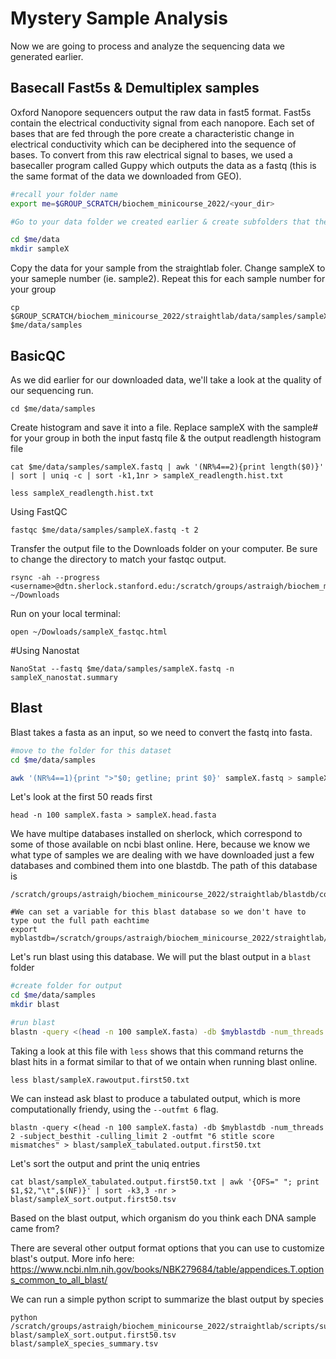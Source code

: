 # Mystery Sample Analysis

Now we are going to process and analyze the sequencing data we generated earlier. 

## Basecall Fast5s & Demultiplex samples

Oxford Nanopore sequencers output the raw data in fast5 format. Fast5s contain the electrical conductivity signal from each nanopore. Each set of bases that are fed through the pore create a characteristic change in electrical conductivity which can be deciphered into the sequence of bases. To convert from this raw electrical signal to bases, we used a basecaller program called Guppy which outputs the data as a fastq (this is the same format of the data we downloaded from GEO). 

```bash
#recall your folder name
export me=$GROUP_SCRATCH/biochem_minicourse_2022/<your_dir>

#Go to your data folder we created earlier & create subfolders that the fastq files will go in. Change sampleX to your sample number.

cd $me/data
mkdir sampleX
```
Copy the data for your sample from the straightlab foler. Change sampleX to your sameple number (ie. sample2). Repeat this for each sample number for your group
```
cp $GROUP_SCRATCH/biochem_minicourse_2022/straightlab/data/samples/sampleX.fastq $me/data/samples
```

## BasicQC
As we did earlier for our downloaded data, we'll take a look at the quality of our sequencing run.

```
cd $me/data/samples
```
Create histogram and save it into a file. 
Replace sampleX with the sample# for your group in both the input fastq file & the output readlength histogram file
```
cat $me/data/samples/sampleX.fastq | awk '(NR%4==2){print length($0)}' | sort | uniq -c | sort -k1,1nr > sampleX_readlength.hist.txt

less sampleX_readlength.hist.txt
```
Using FastQC
```
fastqc $me/data/samples/sampleX.fastq -t 2 
```
Transfer the output file to the Downloads folder on your computer. Be sure to change the directory to match your fastqc output.
```
rsync -ah --progress <username>@dtn.sherlock.stanford.edu:/scratch/groups/astraigh/biochem_minicourse_2022/<your_dir>/data/samples/sampleX_fastqc.html ~/Downloads
```
Run on your local terminal:
```
open ~/Dowloads/sampleX_fastqc.html
```
#Using Nanostat
```
NanoStat --fastq $me/data/samples/sampleX.fastq -n sampleX_nanostat.summary
```

## Blast

Blast takes a fasta as an input, so we need to convert the fastq into fasta.

```bash
#move to the folder for this dataset
cd $me/data/samples

awk '(NR%4==1){print ">"$0; getline; print $0}' sampleX.fastq > sampleX.fasta
```

Let's look at the first 50 reads first
```
head -n 100 sampleX.fasta > sampleX.head.fasta
```

We have multipe databases installed on sherlock, which correspond to some of those available on ncbi blast online. Here, because we know we what type of samples we are dealing with we have downloaded just a few databases and combined them into one blastdb. The path of this database is  
```
/scratch/groups/astraigh/biochem_minicourse_2022/straightlab/blastdb/combined_db

#We can set a variable for this blast database so we don't have to type out the full path eachtime
export myblastdb=/scratch/groups/astraigh/biochem_minicourse_2022/straightlab/blastdb/combined_db

```

Let's run blast using this database. We will put the blast output in a `blast` folder

```bash
#create folder for output
cd $me/data/samples
mkdir blast

#run blast
blastn -query <(head -n 100 sampleX.fasta) -db $myblastdb -num_threads 2 > blast/sampleX.rawoutput.first50.txt
```

Taking a look at this file with `less` shows that this command returns the blast hits in a format similar to that of we ontain when running blast online. 
```
less blast/sampleX.rawoutput.first50.txt
```


We can instead ask blast to produce a tabulated output, which is more computationally friendy, using the `--outfmt 6` flag.

```
blastn -query <(head -n 100 sampleX.fasta) -db $myblastdb -num_threads 2 -subject_besthit -culling_limit 2 -outfmt "6 stitle score mismatches" > blast/sampleX_tabulated.output.first50.txt
```
Let's sort the output and print the uniq entries
```
cat blast/sampleX_tabulated.output.first50.txt | awk '{OFS=" "; print $1,$2,"\t",$(NF)}' | sort -k3,3 -nr > blast/sampleX_sort.output.first50.tsv
```
Based on the blast output, which organism do you think each DNA sample came from?


There are several other output format options that you can use to customize blast's output. More info here: https://www.ncbi.nlm.nih.gov/books/NBK279684/table/appendices.T.options_common_to_all_blast/

We can run a simple python script to summarize the blast output by species

```
python /scratch/groups/astraigh/biochem_minicourse_2022/straightlab/scripts/summarize_species.py blast/sampleX_sort.output.first50.tsv blast/sampleX_species_summary.tsv
```
